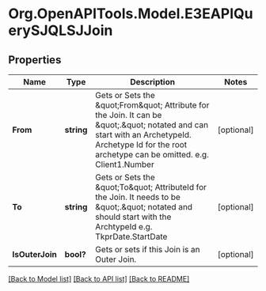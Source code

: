 
# Org.OpenAPITools.Model.E3EAPIQuerySJQLSJJoin

## Properties

Name | Type | Description | Notes
------------ | ------------- | ------------- | -------------
**From** | **string** | Gets or Sets the \&quot;From\&quot; Attribute for the Join. It can be \&quot;.\&quot; notated and can start with an ArchetypeId. Archetype Id for the root archetype can be omitted. e.g. Client1.Number | [optional] 
**To** | **string** | Gets or Sets the \&quot;To\&quot; AttributeId for the Join. It needs to be \&quot;.\&quot; notated and should start with the ArchtypeId e.g. TkprDate.StartDate | [optional] 
**IsOuterJoin** | **bool?** | Gets or sets if this Join is an Outer Join. | [optional] 

[[Back to Model list]](../README.md#documentation-for-models)
[[Back to API list]](../README.md#documentation-for-api-endpoints)
[[Back to README]](../README.md)

